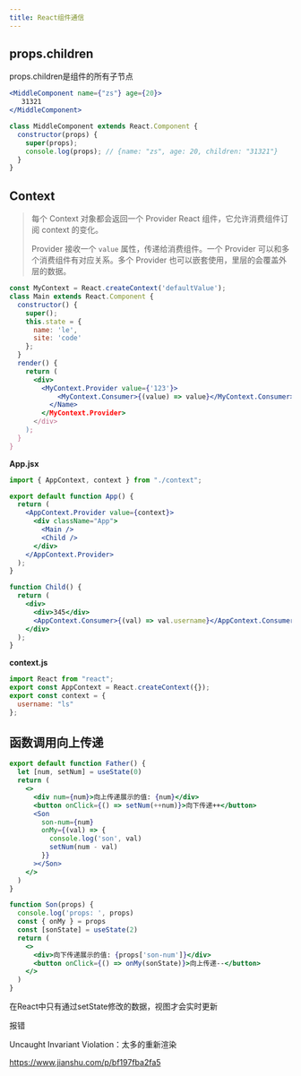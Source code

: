 ```yaml
---
title: React组件通信
---
```




## props.children

props.children是组件的所有子节点

```jsx
<MiddleComponent name={"zs"} age={20}>
   31321
</MiddleComponent>

class MiddleComponent extends React.Component {
  constructor(props) {
    super(props);
    console.log(props); // {name: "zs", age: 20, children: "31321"}
  }
}
```



## Context

> 每个 Context 对象都会返回一个 Provider React 组件，它允许消费组件订阅 context 的变化。
>
> Provider 接收一个 `value` 属性，传递给消费组件。一个 Provider 可以和多个消费组件有对应关系。多个 Provider 也可以嵌套使用，里层的会覆盖外层的数据。

```jsx
const MyContext = React.createContext('defaultValue');
class Main extends React.Component {
  constructor() {
    super();
    this.state = {
      name: 'le',
      site: 'code'
    };
  }
  render() {
    return (
      <div>
        <MyContext.Provider value={'123'}>
            <MyContext.Consumer>{(value) => value}</MyContext.Consumer>
          </Name>
        </MyContext.Provider>
      </div>
    );
  }
}
```

**App.jsx**

```jsx
import { AppContext, context } from "./context";

export default function App() {
  return (
    <AppContext.Provider value={context}>
      <div className="App">
        <Main />
        <Child />
      </div>
    </AppContext.Provider>
  );
}

function Child() {
  return (
    <div>
      <div>345</div>
      <AppContext.Consumer>{(val) => val.username}</AppContext.Consumer>
    </div>
  );
}
```

**context.js**

```js
import React from "react";
export const AppContext = React.createContext({});
export const context = {
  username: "ls"
};
```



## 函数调用向上传递

```jsx
export default function Father() {
  let [num, setNum] = useState(0)
  return (
    <>
      <div num={num}>向上传递展示的值: {num}</div>
      <button onClick={() => setNum(++num)}>向下传递++</button>
      <Son
        son-num={num}
        onMy={(val) => {
          console.log('son', val)
          setNum(num - val)
        }}
      ></Son>
    </>
  )
}

function Son(props) {
  console.log('props: ', props)
  const { onMy } = props
  const [sonState] = useState(2)
  return (
    <>
      <div>向下传递展示的值: {props['son-num']}</div>
      <button onClick={() => onMy(sonState)}>向上传递--</button>
    </>
  )
}
```

在React中只有通过setState修改的数据，视图才会实时更新





报错

Uncaught Invariant Violation：太多的重新渲染

https://www.jianshu.com/p/bf197fba2fa5
